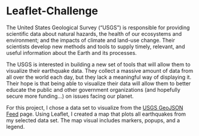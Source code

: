# Leaflet-Challenge
The United States Geological Survey (“USGS”) is responsible for providing scientific data about natural hazards, the health of our ecosystems and environment; and the impacts of climate and land-use change. Their scientists develop new methods and tools to supply timely, relevant, and useful information about the Earth and its processes. 

The USGS is interested in building a new set of tools that will allow them to visualize their earthquake data. They collect a massive amount of data from all over the world each day, but they lack a meaningful way of displaying it. Their hope is that being able to visualize their data will allow them to better educate the public and other government organizations (and hopefully secure more funding...) on issues facing our planet.

For this project, I chose a data set to visualize from the [USGS GeoJSON Feed]( https://earthquake.usgs.gov/earthquakes/feed/v1.0/geojson.php) page. Using Leaflet, I created a map that plots all earthquakes from my selected data set. The map visual includes markers, popups, and a legend. 
